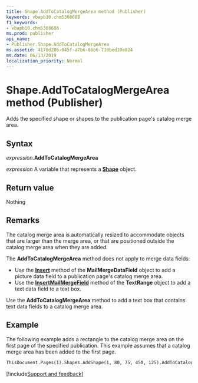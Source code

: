 ```yaml
---
title: Shape.AddToCatalogMergeArea method (Publisher)
keywords: vbapb10.chm5308688
f1_keywords:
- vbapb10.chm5308688
ms.prod: publisher
api_name:
- Publisher.Shape.AddToCatalogMergeArea
ms.assetid: 4178d286-045f-a7b6-86b6-710bed10e824
ms.date: 06/13/2019
localization_priority: Normal
---
```



# Shape.AddToCatalogMergeArea method (Publisher)

Adds the specified shape or shapes to the publication page's catalog merge area.


## Syntax

_expression_.**AddToCatalogMergeArea**

_expression_ A variable that represents a **[Shape](Publisher.Shape.md)** object.


## Return value

Nothing


## Remarks

The catalog merge area is automatically resized to accommodate objects that are larger than the merge area, or that are positioned outside the catalog merge area when they are added.

The **AddToCatalogMergeArea** method does not apply to merge data fields:

- Use the **[Insert](Publisher.MailMergeDataField.Insert.md)** method of the **MailMergeDataField** object to add a picture data field to a publication page's catalog merge area.   
- Use the **[InsertMailMergeField](Publisher.TextRange.InsertMailMergeField.md)** method of the **TextRange** object to add a text data field to a text box.
    
Use the **AddToCatalogMergeArea** method to add a text box that contains text data fields to a catalog merge area.


## Example

The following example adds a rectangle to the catalog merge area on the first page of the specified publication. This example assumes that a catalog merge area has been added to the first page.

```vb
ThisDocument.Pages(1).Shapes.AddShape(1, 80, 75, 450, 125).AddToCatalogMergeArea
```


[!include[Support and feedback](~/includes/feedback-boilerplate.md)]